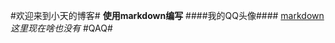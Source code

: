 #欢迎来到小天的博客#
**使用markdown编写**
####我的QQ头像####
[markdown](http://q1.qlogo.cn/g?b=qq&nk=1719549416&s=100 "小天")
*这里现在啥也没有*
#QAQ#
